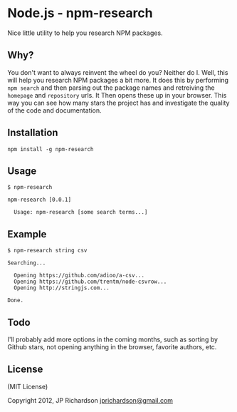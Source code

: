 Node.js - npm-research
================

Nice little utility to help you research NPM packages.


Why?
----

You don't want to always reinvent the wheel do you? Neither do I. Well, this will help you research NPM packages a bit more. It does this by performing `npm search` and then parsing out the package names and retreiving the `homepage` and `repository` urls. It Then opens these up in your browser. This way you can see how many stars the project has and investigate the quality of the code and documentation.



Installation
------------

    npm install -g npm-research



Usage
------

    $ npm-research

    npm-research [0.0.1]

      Usage: npm-research [some search terms...]



Example
-------

    $ npm-research string csv

    Searching...

      Opening https://github.com/adioo/a-csv...
      Opening https://github.com/trentm/node-csvrow...
      Opening http://stringjs.com...

    Done.


Todo
----

I'll probably add more options in the coming months, such as sorting by Github stars, not opening anything in the browser, favorite authors, etc.


License
-------

(MIT License)

Copyright 2012, JP Richardson  <jprichardson@gmail.com>


